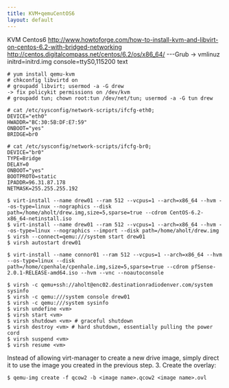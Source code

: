 ```yaml
---
title: KVM+qemuCentOS6
layout: default
---
```


KVM Centos6
<http://www.howtoforge.com/how-to-install-kvm-and-libvirt-on-centos-6.2-with-bridged-networking>
<http://centos.digitalcompass.net/centos/6.2/os/x86_64/> ---Grub -&gt;
vmlinuz initrd=initrd.img console=ttyS0,115200 text

    # yum install qemu-kvm
    # chkconfig libvirtd on
    # groupadd libvirt; usermod -a -G drew
    -> fix policykit permissions on /dev/kvm 
    # groupadd tun; chown root:tun /dev/net/tun; usermod -a -G tun drew

    # cat /etc/sysconfig/network-scripts/ifcfg-eth0;
    DEVICE="eth0"
    HWADDR="BC:30:5B:DF:E7:59"
    ONBOOT="yes"
    BRIDGE=br0

    # cat /etc/sysconfig/network-scripts/ifcfg-br0;
    DEVICE="br0"
    TYPE=Bridge
    DELAY=0
    ONBOOT="yes"
    BOOTPROTO=static
    IPADDR=96.31.87.178
    NETMASK=255.255.255.192

    $ virt-install --name drew01 --ram 512 --vcpus=1 --arch=x86_64 --hvm --os-type=linux --nographics --disk path=/home/aholt/drew.img,size=5,sparse=true --cdrom CentOS-6.2-x86_64-netinstall.iso
    $ virt-install --name drew01 --ram 512 --vcpus=1 --arch=x86_64 --hvm --os-type=linux --nographics --import --disk path=/home/aholt/drew.img
    $ virsh --connect=qemu:///system start drew01
    $ virsh autostart drew01

    $ virt-install --name connor01 --ram 512 --vcpus=1 --arch=x86_64 --hvm --os-type=linux --disk path=/home/cpenhale/cpenhale.img,size=5,sparse=true --cdrom pfSense-2.0.1-RELEASE-amd64.iso --hvm --vnc --noautoconsole

    $ virsh -c qemu+ssh://aholt@enc02.destinationradiodenver.com/system sysinfo 
    $ virsh -c qemu:///system console drew01
    $ virsh -c qemu:///system sysinfo
    $ virsh undefine <vm>
    $ virsh start <vm>
    $ virsh shutdown <vm> # graceful shutdown
    $ virsh destroy <vm> # hard shutdown, essentially pulling the power cord
    $ virsh suspend <vm>
    $ virsh resume <vm>

Instead of allowing virt-manager to create a new drive image, simply
direct it to use the image you created in the previous step. 3. Create
the overlay:

    $ qemu-img create -f qcow2 -b <image name>.qcow2 <image name>.ovl
